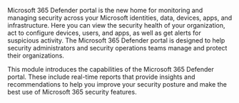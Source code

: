 Microsoft 365 Defender portal is the new home for monitoring and managing security across your Microsoft identities, data, devices, apps, and infrastructure. Here you can view the security health of your organization, act to configure devices, users, and apps, as well as get alerts for suspicious activity. The Microsoft 365 Defender portal is designed to help security administrators and security operations teams manage and protect their organizations.

This module introduces the capabilities of the Microsoft 365 Defender portal. These include real-time reports that provide insights and recommendations to help you improve your security posture and make the best use of Microsoft 365 security features.